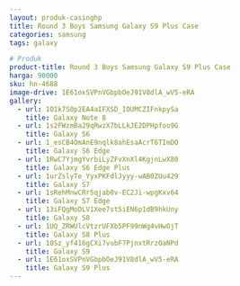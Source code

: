 ```yaml
---
layout: produk-casinghp
title: Round 3 Boys Samsung Galaxy S9 Plus Case
categories: samsung
tags: galaxy

# Produk
product-title: Round 3 Boys Samsung Galaxy S9 Plus Case
harga: 90000
sku: hn-4688
image-drive: 1E61oxSVPnVGbpbOeJ91V8dlA_wV5-eRA
gallery:
  - url: 1O1k7S0p2EA4aIFXSD_IOUMCZIFnkpySa
    title: Galaxy Note 8
  - url: 1s2FWzmBa29qRwzX7bLLkJE2DPHpfoo9G
    title: Galaxy S6
  - url: 1_esCB4OmAnE9nqlk8ahEsaAcrT6TImDO
    title: Galaxy S6 Edge
  - url: 1RwC7YjmgYvrbiLyZFvXnXl4KgjnLwX80
    title: Galaxy S6 Edge Plus
  - url: 1urZslyTe_YyxPKFdlJyyy-wAB0ZUu429
    title: Galaxy S7
  - url: 1sRehMnwCRr5qjab0v-EC2Ji-wpgKxv64
    title: Galaxy S7 Edge
  - url: 13iFQgMoDLV1Xee7st5iEN6p1dB9hkUny
    title: Galaxy S8
  - url: 1UQ_ZRWUlcVtzrUFXb5PF99nWg4vHwOjT
    title: Galaxy S8 Plus
  - url: 10Sz_yf416gCXi7vubF7PjnxtRrzOaNPd
    title: Galaxy S9
  - url: 1E61oxSVPnVGbpbOeJ91V8dlA_wV5-eRA
    title: Galaxy S9 Plus
---
```

